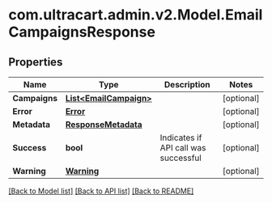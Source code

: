 
# com.ultracart.admin.v2.Model.EmailCampaignsResponse

## Properties

Name | Type | Description | Notes
------------ | ------------- | ------------- | -------------
**Campaigns** | [**List&lt;EmailCampaign&gt;**](EmailCampaign.md) |  | [optional] 
**Error** | [**Error**](Error.md) |  | [optional] 
**Metadata** | [**ResponseMetadata**](ResponseMetadata.md) |  | [optional] 
**Success** | **bool** | Indicates if API call was successful | [optional] 
**Warning** | [**Warning**](Warning.md) |  | [optional] 

[[Back to Model list]](../README.md#documentation-for-models)
[[Back to API list]](../README.md#documentation-for-api-endpoints)
[[Back to README]](../README.md)

